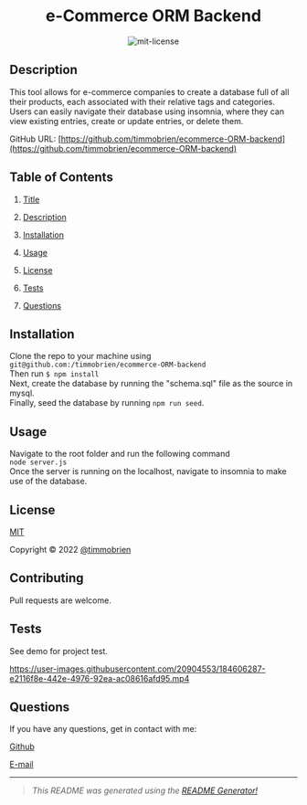 

<center>

# e-Commerce ORM Backend <a name="title"></a><br>

![mit-license](https://img.shields.io/badge/license-MIT-green)
</center>

## Description <a name="description"></a>

This tool allows for e-commerce companies to create a database full of all their products, each associated with their relative tags and categories. Users can easily navigate their database using insomnia, where they can view existing entries, create or update entries, or delete them.

GitHub URL: [https://github.com/timmobrien/ecommerce-ORM-backend](https://github.com/timmobrien/ecommerce-ORM-backend)

## Table of Contents
1. [Title](#title)

2. [Description](#description)

3. [Installation](#installation)

4. [Usage](#usage)

5. [License](#license)

6. [Tests](#tests)

7. [Questions](#questions)

## Installation <a name="installation"></a>
Clone the repo to your machine using `git@github.com:/timmobrien/ecommerce-ORM-backend` <br> Then run `$ npm install` <br> Next, create the database by running the "schema.sql" file as the source in mysql. <br> Finally, seed the database by running `npm run seed`. 

## Usage <a name="usage"></a>
Navigate to the root folder and run the following command <br> `node server.js` <br> Once the server is running on the localhost, navigate to insomnia to make use of the database.



## License <a name="license"></a>
[MIT](https://choosealicense.com/licenses/mit)

Copyright © 2022 [@timmobrien](https://github.com/timmobrien)

## Contributing <a name="contributing"></a>
Pull requests are welcome.

## Tests <a name="tests"></a>
See demo for project test.


https://user-images.githubusercontent.com/20904553/184606287-e2116f8e-442e-4976-92ea-ac08616afd95.mp4


## Questions <a name="questions"></a>

If you have any questions, get in contact with me:

[Github](https://github.com/timmobrien)

[E-mail](timmobrien@icloud.com) 

__________________________________________________

> *This README was generated using the [README Generator!](https://github.com/timmobrien/NodeJS-README-Generator)*
